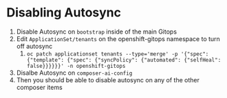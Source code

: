 # Disabling Autosync

1. Disable Autosync on `bootstrap` inside of the main Gitops
2. Edit `ApplicationSet/tenants` on the openshift-gitops namespace to turn off autosync
   1. `oc patch applicationset tenants --type='merge' -p '{"spec": {"template": {"spec": {"syncPolicy": {"automated": {"selfHeal": false}}}}}}' -n openshift-gitops`
3. Disalbe Autosync on `composer-ai-config`
4. Then you should be able to disable autosync on any of the other composer items
